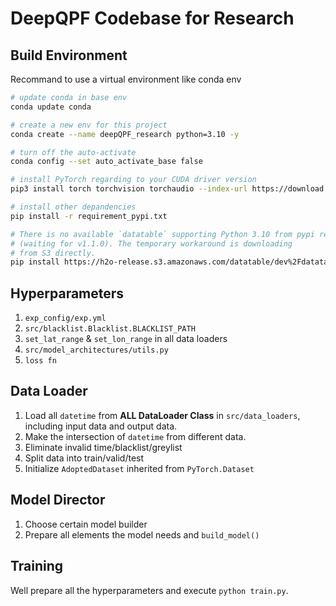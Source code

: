 # DeepQPF Codebase for Research
## Build Environment
Recommand to use a virtual environment like conda env
```bash
# update conda in base env
conda update conda

# create a new env for this project
conda create --name deepQPF_research python=3.10 -y

# turn off the auto-activate
conda config --set auto_activate_base false

# install PyTorch regarding to your CUDA driver version
pip3 install torch torchvision torchaudio --index-url https://download.pytorch.org/whl/cu118

# install other depandencies
pip install -r requirement_pypi.txt

# There is no available `datatable` supporting Python 3.10 from pypi repo
# (waiting for v1.1.0). The temporary workaround is downloading 
# from S3 directly.
pip install https://h2o-release.s3.amazonaws.com/datatable/dev%2Fdatatable-1.1.0a2132%2Fdatatable-1.1.0a2132-cp310-cp310-manylinux_2_12_x86_64.whl#sha256=db998c9bdba371e4bd6861282c60744c8ac0ba2c1ca1f2aa1fe1857d48f1d413
```

## Hyperparameters
1. `exp_config/exp.yml`
2. `src/blacklist.Blacklist.BLACKLIST_PATH`
3. `set_lat_range` & `set_lon_range` in all data loaders
4. `src/model_architectures/utils.py`
5. `loss fn`

## Data Loader
1. Load all `datetime` from **ALL DataLoader Class** in `src/data_loaders`, including input data and output data.
2. Make the intersection of `datetime` from different data.
3. Eliminate invalid time/blacklist/greylist
4. Split data into train/valid/test
5. Initialize `AdoptedDataset` inherited from `PyTorch.Dataset`

## Model Director
1. Choose certain model builder
2. Prepare all elements the model needs and `build_model()`

## Training
Well prepare all the hyperparameters and execute `python train.py`.